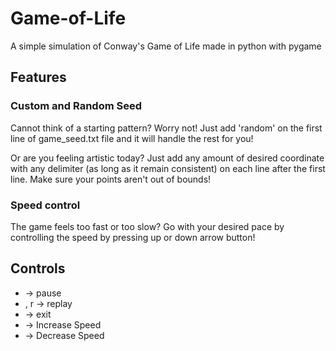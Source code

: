 # Game-of-Life
A simple simulation of Conway's Game of Life made in python with pygame

## Features
### Custom and Random Seed
<p> Cannot think of a starting pattern? Worry not! Just add 'random' on the first line of game_seed.txt file and it will handle the rest for you! </p>
<p> Or are you feeling artistic today? Just add any amount of desired coordinate with any delimiter (as long as it remain consistent) on each line after the first line.
Make sure your points aren't out of bounds!</p>

### Speed control
<p> The game feels too fast or too slow? Go with your desired pace by controlling the speed by pressing up or down arrow button! </p>

## Controls
- <Space> -> pause
- <Space>, r -> replay
- <Esc> -> exit
- <Up> -> Increase Speed
- <Down> -> Decrease Speed
